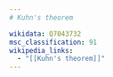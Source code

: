 ```yaml
---
# Kuhn's theorem

wikidata: Q7043732
msc_classification: 91
wikipedia_links:
  - "[[Kuhn's theorem]]"
---
```

